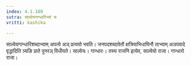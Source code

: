 ```yaml
---
index: 4.1.169
sutra: साल्वेयगान्धारिभ्यां च
vritti: kashika

---
```

साल्वेयगान्धारिशब्दाभ्याम् अपत्ये अञ् प्रत्ययो भवति। जनपदशब्दावेतौ क्षत्रियाभिधायिनौ ताभ्याम् अञपवादे वृद्धादिति ञ्यङि प्राते पुनरञ् विधीयते। साल्वेयः। गान्धारः। तस्य राजनि इत्येव, साल्वेयो राजा। गान्धारो राजा।